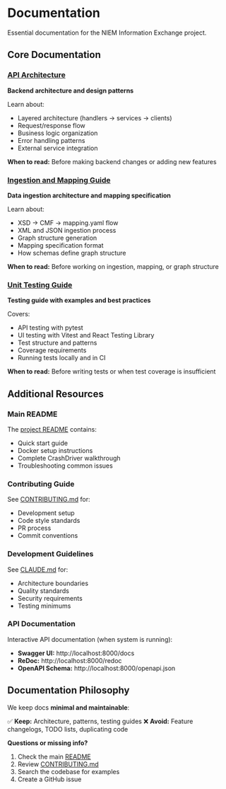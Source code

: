 # Documentation

Essential documentation for the NIEM Information Exchange project.

## Core Documentation

### [API Architecture](API_ARCHITECTURE.md)
**Backend architecture and design patterns**

Learn about:
- Layered architecture (handlers → services → clients)
- Request/response flow
- Business logic organization
- Error handling patterns
- External service integration

**When to read:** Before making backend changes or adding new features

### [Ingestion and Mapping Guide](INGESTION_AND_MAPPING.md)
**Data ingestion architecture and mapping specification**

Learn about:
- XSD → CMF → mapping.yaml flow
- XML and JSON ingestion process
- Graph structure generation
- Mapping specification format
- How schemas define graph structure

**When to read:** Before working on ingestion, mapping, or graph structure

### [Unit Testing Guide](UNIT_TESTING.md)
**Testing guide with examples and best practices**

Covers:
- API testing with pytest
- UI testing with Vitest and React Testing Library
- Test structure and patterns
- Coverage requirements
- Running tests locally and in CI

**When to read:** Before writing tests or when test coverage is insufficient

## Additional Resources

### Main README
The [project README](../README.md) contains:
- Quick start guide
- Docker setup instructions
- Complete CrashDriver walkthrough
- Troubleshooting common issues

### Contributing Guide
See [CONTRIBUTING.md](../CONTRIBUTING.md) for:
- Development setup
- Code style standards
- PR process
- Commit conventions

### Development Guidelines
See [CLAUDE.md](../CLAUDE.md) for:
- Architecture boundaries
- Quality standards
- Security requirements
- Testing minimums

### API Documentation
Interactive API documentation (when system is running):
- **Swagger UI:** http://localhost:8000/docs
- **ReDoc:** http://localhost:8000/redoc
- **OpenAPI Schema:** http://localhost:8000/openapi.json

## Documentation Philosophy

We keep docs **minimal and maintainable**:

✅ **Keep:** Architecture, patterns, testing guides
❌ **Avoid:** Feature changelogs, TODO lists, duplicating code

**Questions or missing info?**
1. Check the main [README](../README.md)
2. Review [CONTRIBUTING.md](../CONTRIBUTING.md)
3. Search the codebase for examples
4. Create a GitHub issue
